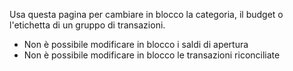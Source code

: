 Usa questa pagina per cambiare in blocco la categoria, il budget o l'etichetta di un gruppo di transazioni.

* Non è possibile modificare in blocco i saldi di apertura
* Non è possibile modificare in blocco le transazioni riconciliate